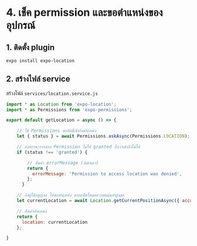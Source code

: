 
# 4. เช็ค permission และขอตำแหน่งของอุปกรณ์

## 1. ติดตั้ง plugin 

```bash
expo install expo-location
```

## 2. สร้างไฟล์ service

สร้างไฟล์ `services/location.service.js`

```js
import * as Location from 'expo-location';
import * as Permissions from 'expo-permissions';

export default getLocation = async () => {

    // ใช้ Permissions ขอสิทธิ์เข้าถึงตำแหน่ง
    let { status } = await Permissions.askAsync(Permissions.LOCATION);

    // ถ้าสถานะการของ Permission ไม่ใช่ granted ถือว่าเข้าถึงไม่ได้
    if (status !== 'granted') {

        // คืนค่า errorMessage (ล้มเหลว)
        return {
          errorMessage: 'Permission to access location was denied',
        };
      }

    // ถ้าผู้ใช้อนุญาต ให้ขอตำแหน่ง แบบเปิดโหมดความแม่นยำสูงสุด
    let currentLocation = await Location.getCurrentPositionAsync({ accuracy: Location.Accuracy.Highest });

    // คืนค่าตำแหน่ง
    return {
      location: currentLocation
    };

} 
```